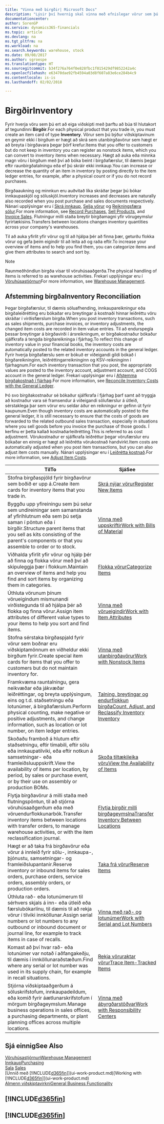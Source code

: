 ```yaml
---
title: "Vinna með birgðir| Microsoft Docs"
description: "Lýsir því hvernig skal vinna með efnislegar vörur sem þú átt viðskipti með, til dæmis að meðhöndla birgðir í vöruhúsinu."
documentationcenter: 
author: SorenGP
ms.service: dynamics365-financials
ms.topic: article
ms.devlang: na
ms.tgt_pltfrm: na
ms.workload: na
ms.search.keywords: warehouse, stock
ms.date: 09/08/2017
ms.author: sgroespe
ms.translationtype: HT
ms.sourcegitcommit: b34f276a764f0e828fbc1f015429df9852242a4c
ms.openlocfilehash: e63470dae92fb4594a03d8f607a83e6ce284b4c9
ms.contentlocale: is-is
ms.lasthandoff: 02/02/2018

---
```


# <a name="inventory"></a><span data-ttu-id="5551e-103">Birgðir</span><span class="sxs-lookup"><span data-stu-id="5551e-103">Inventory</span></span>
<span data-ttu-id="5551e-104">Fyrir hverja vöru sem þú ert að eiga viðskipti með þarftu að búa til hlutakort af tegundinni **Birgðir**.</span><span class="sxs-lookup"><span data-stu-id="5551e-104">For each physical product that you trade in, you must create an item card of type **Inventory**.</span></span> <span data-ttu-id="5551e-105">Vörur sem þú býður viðskiptavinum en geymir ekki í birgðum er hægt að skrá sem utanbirgðavörur sem hægt er að breyta í birgðavara þegar þörf krefur.</span><span class="sxs-lookup"><span data-stu-id="5551e-105">Items that you offer to customers but do not keep in inventory you can register as nonstock items, which you can convert to inventory items when necessary.</span></span> <span data-ttu-id="5551e-106">Hægt að auka eða minnka magn vöru í birgðum með því að bóka beint í birgðafærslur, til dæmis þegar eftir raunbirgðatalningu eða ef þú skráir ekki innkaup.</span><span class="sxs-lookup"><span data-stu-id="5551e-106">You can increase or decrease the quantity of an item in inventory by posting directly to the item ledger entries, for example, after a physical count or if you do not record purchases.</span></span>

<span data-ttu-id="5551e-107">Birgðaaukning og minnkun eru auðvitað líka skráðar þegar þú bókar innkaupaskjöl og söluskjöl.</span><span class="sxs-lookup"><span data-stu-id="5551e-107">Inventory increases and decreases are naturally also recorded when you post purchase and sales documents respectively.</span></span> <span data-ttu-id="5551e-108">Nánari upplýsingar eru í [Skrá innkaup](purchasing-how-record-purchases.md), [Selja vörur](sales-how-sell-products.md) og [Reikningsfæra sölur](sales-how-invoice-sales.md).</span><span class="sxs-lookup"><span data-stu-id="5551e-108">For more information, see [Record Purchases](purchasing-how-record-purchases.md), [Sell Products](sales-how-sell-products.md), and [Invoice Sales](sales-how-invoice-sales.md).</span></span> <span data-ttu-id="5551e-109">Flutningur milli staða breytir birgðamagni yfir vörugeymslur fyrirtækisins.</span><span class="sxs-lookup"><span data-stu-id="5551e-109">Transfers between locations changes inventory quantities across your company's warehouses.</span></span>   

<span data-ttu-id="5551e-110">Til að auka yfirlit yfir vörur og til að hjálpa þér að finna þær, geturðu flokka vörur og gefa þeim eigindir til að leita að og raða eftir.</span><span class="sxs-lookup"><span data-stu-id="5551e-110">To increase your overview of items and to help you find them, you can categorize items and give them attributes to search and sort by.</span></span>

> [!NOTE]
> <span data-ttu-id="5551e-111">Raunmeðhöndlun birgða vísar til vöruhúsaaðgerða.</span><span class="sxs-lookup"><span data-stu-id="5551e-111">The physical handling of items is referred to as warehouse activities.</span></span> <span data-ttu-id="5551e-112">Frekari upplýsingar eru í [Vöruhúsastjórnun](warehouse-manage-warehouse.md)</span><span class="sxs-lookup"><span data-stu-id="5551e-112">For more information, see [Warehouse Management](warehouse-manage-warehouse.md).</span></span>

## <a name="inventory-reconciliation"></a><span data-ttu-id="5551e-113">Afstemming birgða</span><span class="sxs-lookup"><span data-stu-id="5551e-113">Inventory Reconciliation</span></span>
<span data-ttu-id="5551e-114">Þegar birgðafærslur, til dæmis söluafhending, innkaupareikningur eða birgðaleiðrétting eru bókaðar eru breytingar á kostnaði hinnar leiðréttu vöru skráðar í virðisfærslum birgða.</span><span class="sxs-lookup"><span data-stu-id="5551e-114">When you post inventory transactions, such as sales shipments, purchase invoices, or inventory adjustments, the changed item costs are recorded in item value entries.</span></span> <span data-ttu-id="5551e-115">Til að endurspegla þessar breytingar á birgðavirði í ársreikningum, er birgðakostnaður bókaður sjálfkrafa á tengda birgðareikninga í fjárhag.</span><span class="sxs-lookup"><span data-stu-id="5551e-115">To reflect this change of inventory value in your financial books, the inventory costs are automatically posted to the related inventory accounts in the general ledger.</span></span> <span data-ttu-id="5551e-116">Fyrir hverja birgðafærslu sem er bókuð er viðeigandi gildi bókað í birgðareikninginn, leiðréttingarreikninginn og KSV-reikninginn í fjárhagnum.</span><span class="sxs-lookup"><span data-stu-id="5551e-116">For each inventory transaction that you post, the appropriate values are posted to the inventory account, adjustment account, and COGS account in the general ledger.</span></span> <span data-ttu-id="5551e-117">Frekari upplýsingar eru í [Afstemma birgðakostnað í fjárhag](finance-how-to-post-inventory-costs-to-the-general-ledger.md).</span><span class="sxs-lookup"><span data-stu-id="5551e-117">For more information, see [Reconcile Inventory Costs with the General Ledger](finance-how-to-post-inventory-costs-to-the-general-ledger.md).</span></span>

<span data-ttu-id="5551e-118">Þó svo birgðakostnaður sé bókaður sjálfkrafa í fjárhag þarf samt að tryggja að kostnaður vara sé framsendur á viðeigandi sölufærslur á útleið, sérstaklega þar sem vörur eru seldar áður en reikningur er gefinn út fyrir kaupunum.</span><span class="sxs-lookup"><span data-stu-id="5551e-118">Even though inventory costs are automatically posted to the general ledger, it is still necessary to ensure that the costs of goods are forwarded to the related outbound sales transaction, especially in situations where you sell goods before you invoice the purchase of those goods.</span></span> <span data-ttu-id="5551e-119">Í kerfinu er þetta kallað kostnaðarleiðrétting.</span><span class="sxs-lookup"><span data-stu-id="5551e-119">This is referred to as cost adjustment.</span></span> <span data-ttu-id="5551e-120">Vörukostnaður er sjálfkrafa leiðréttur þegar vörufærslur eru bókaðar en einnig er hægt að leiðrétta vörukostnað handvirkt.</span><span class="sxs-lookup"><span data-stu-id="5551e-120">Item costs are automatically adjusted when you post item transactions, but you can also adjust item costs manually.</span></span> <span data-ttu-id="5551e-121">Nánari upplýsingar eru í [Leiðrétta kostnað](inventory-how-adjust-item-costs.md).</span><span class="sxs-lookup"><span data-stu-id="5551e-121">For more information, see [Adjust Item Costs](inventory-how-adjust-item-costs.md).</span></span>

|<span data-ttu-id="5551e-122">Til</span><span class="sxs-lookup"><span data-stu-id="5551e-122">To</span></span> |<span data-ttu-id="5551e-123">Sjá</span><span class="sxs-lookup"><span data-stu-id="5551e-123">See</span></span> |
|---|----|
|<span data-ttu-id="5551e-124">Stofna birgðaspjöld fyrir birgðavörur sem boðið er upp á.</span><span class="sxs-lookup"><span data-stu-id="5551e-124">Create item cards for inventory items that you trade in.</span></span>|[<span data-ttu-id="5551e-125">Skrá nýjar vörur</span><span class="sxs-lookup"><span data-stu-id="5551e-125">Register New Items</span></span>](inventory-how-register-new-items.md)|
|<span data-ttu-id="5551e-126">Byggðu upp yfireiningu sem þú selur sem undireiningar sem samanstanda af yfiríhlutnum eða sem þú setja saman í pöntun eða í birgðir.</span><span class="sxs-lookup"><span data-stu-id="5551e-126">Structure parent items that you sell as kits consisting of the parent's components or that you assemble to order or to stock.</span></span>|[<span data-ttu-id="5551e-127">Vinna með uppskriftir</span><span class="sxs-lookup"><span data-stu-id="5551e-127">Work with Bills of Material</span></span>](inventory-how-work-BOMs.md)|
|<span data-ttu-id="5551e-128">Viðhalda yfirlit yfir vörur og hjálp þér að finna og flokka vörur með því að skipuleggja þær í flokkum.</span><span class="sxs-lookup"><span data-stu-id="5551e-128">Maintain an overview of items and help you find and sort items by organizing them in categories.</span></span>|[<span data-ttu-id="5551e-129">Flokka vörur</span><span class="sxs-lookup"><span data-stu-id="5551e-129">Categorize Items</span></span>](inventory-how-categorize-items.md)|
|<span data-ttu-id="5551e-130">Úthluta vörunum þínum vörueigindum mismunandi virðistegunda til að hjálpa þér að flokka og finna vörur.</span><span class="sxs-lookup"><span data-stu-id="5551e-130">Assign item attributes of different value types to your items to help you sort and find items.</span></span>|[<span data-ttu-id="5551e-131">Vinna með vörueigindir</span><span class="sxs-lookup"><span data-stu-id="5551e-131">Work with Item Attributes</span></span>](inventory-how-work-item-attributes.md)|
|<span data-ttu-id="5551e-132">Stofna sérstaka birgðaspjald fyrir vörur sem boðnar eru viðskiptamönnum en viðheldur ekki birgðum fyrir.</span><span class="sxs-lookup"><span data-stu-id="5551e-132">Create special item cards for items that you offer to customers but do not maintain inventory for.</span></span>|[<span data-ttu-id="5551e-133">Vinna með utanbirgðavörur</span><span class="sxs-lookup"><span data-stu-id="5551e-133">Work with Nonstock Items</span></span>](inventory-how-work-nonstock-items.md)|
|<span data-ttu-id="5551e-134">Framkvæma rauntalningu, gera neikvæðar eða jákvæðar leiðréttingar, og breyta upplýsingum, eins og t.d. staðsetningu eða lotunúmer, á birgðafærslum.</span><span class="sxs-lookup"><span data-stu-id="5551e-134">Perform physical counting, make negative or positive adjustments, and change information, such as location or lot number, on item ledger entries.</span></span>|[<span data-ttu-id="5551e-135">Talning, breytingar og endurflokkun birgða</span><span class="sxs-lookup"><span data-stu-id="5551e-135">Count, Adjust, and Reclassify Inventory Inventory</span></span>](inventory-how-count-adjust-reclassify.md)|
|<span data-ttu-id="5551e-136">Skoðaðu framboð á hlutum eftir staðsetningu, eftir tímabili, eftir sölu eða innkaupatilviki, eða eftir notkun á samsetningar- eða framleiðsluuppskrift.</span><span class="sxs-lookup"><span data-stu-id="5551e-136">View the availability of items per location, by period, by sales or purchase event, or by their use on assembly or production BOMs.</span></span>|[<span data-ttu-id="5551e-137">Skoða tiltækileika vöru</span><span class="sxs-lookup"><span data-stu-id="5551e-137">View the Availability of Items</span></span>](inventory-how-availability-overview.md)|
|<span data-ttu-id="5551e-138">Flytja birgðavörur á milli staða með flutningspöntun, til að stjórna vöruhúsaaðgerðum eða með vöruendurflokkunarbók.</span><span class="sxs-lookup"><span data-stu-id="5551e-138">Transfer inventory items between locations with transfer orders, to manage warehouse activities, or with the item reclassification journal.</span></span>|[<span data-ttu-id="5551e-139">Flytja birgðir milli birgðageymslna</span><span class="sxs-lookup"><span data-stu-id="5551e-139">Transfer Inventory Between Locations</span></span>](inventory-how-transfer-between-locations.md)|
|<span data-ttu-id="5551e-140">Hægt er að taka frá birgðavörur eða vörur á innleið fyrir sölu-, innkaupa-, þjónustu, samsetningar- og framleiðslupantanir.</span><span class="sxs-lookup"><span data-stu-id="5551e-140">Reserve inventory or inbound items for sales orders, purchase orders, service orders, assembly orders, or production orders.</span></span>|[<span data-ttu-id="5551e-141">Taka frá vörur</span><span class="sxs-lookup"><span data-stu-id="5551e-141">Reserve Items</span></span>](inventory-how-to-reserve-items.md)|
|<span data-ttu-id="5551e-142">Úthluta rað- eða lotunúmerum til sérhvers skjals á inn- eða útleið eða færslubókarlínu, til dæmis til að rekja vörur í tilviki innköllunar.</span><span class="sxs-lookup"><span data-stu-id="5551e-142">Assign serial numbers or lot numbers to any outbound or inbound document or journal line, for example to track items in case of recalls.</span></span>|[<span data-ttu-id="5551e-143">Vinna með rað- og lotunúmer</span><span class="sxs-lookup"><span data-stu-id="5551e-143">Work with Serial and Lot Numbers</span></span>](inventory-how-work-item-tracking.md)|
|<span data-ttu-id="5551e-144">Komast að því hvar rað- eða lotunúmer var notað í aðfangakeðju, til dæmis í innköllunaraðstæðum.</span><span class="sxs-lookup"><span data-stu-id="5551e-144">Find where any serial or lot number was used in its supply chain, for example in recall situations.</span></span>|[<span data-ttu-id="5551e-145">Rekja vöruraktar vörur</span><span class="sxs-lookup"><span data-stu-id="5551e-145">Trace Item-Tracked Items</span></span>](inventory-how-to-trace-item-tracked-items.md)|
|<span data-ttu-id="5551e-146">Stjórna viðskiptaaðgerðum á söluskrifstofum, innkaupadeildum, eða komið fyrir áætlunarskrifstofum í mörgum birgðageymslum.</span><span class="sxs-lookup"><span data-stu-id="5551e-146">Manage business operations in sales offices, a purchasing departments, or plant planning offices across multiple locations.</span></span>|[<span data-ttu-id="5551e-147">Vinna með ábyrgðarstöðvar</span><span class="sxs-lookup"><span data-stu-id="5551e-147">Work with Responsibility Centers</span></span>](inventory-responsibility-centers.md)|

## <a name="see-also"></a><span data-ttu-id="5551e-148">Sjá einnig</span><span class="sxs-lookup"><span data-stu-id="5551e-148">See Also</span></span>  
[<span data-ttu-id="5551e-149">Vöruhúsastjórnun</span><span class="sxs-lookup"><span data-stu-id="5551e-149">Warehouse Management</span></span>](warehouse-manage-warehouse.md)  
[<span data-ttu-id="5551e-150">Innkaup</span><span class="sxs-lookup"><span data-stu-id="5551e-150">Purchasing</span></span>](purchasing-manage-purchasing.md)  
<span data-ttu-id="5551e-151">[Sala](sales-manage-sales.md)  </span><span class="sxs-lookup"><span data-stu-id="5551e-151">[Sales](sales-manage-sales.md)  </span></span>  
<span data-ttu-id="5551e-152">[Unnið með [!INCLUDE[d365fin](includes/d365fin_md.md)]](ui-work-product.md)</span><span class="sxs-lookup"><span data-stu-id="5551e-152">[Working with [!INCLUDE[d365fin](includes/d365fin_md.md)]](ui-work-product.md)</span></span>  
[<span data-ttu-id="5551e-153">Almenn viðskiptavirkni</span><span class="sxs-lookup"><span data-stu-id="5551e-153">General Business Functionality</span></span>](ui-across-business-areas.md)

## [!INCLUDE[d365fin](includes/free_trial_md.md)]  
## [!INCLUDE[d365fin](includes/training_link_md.md)]

